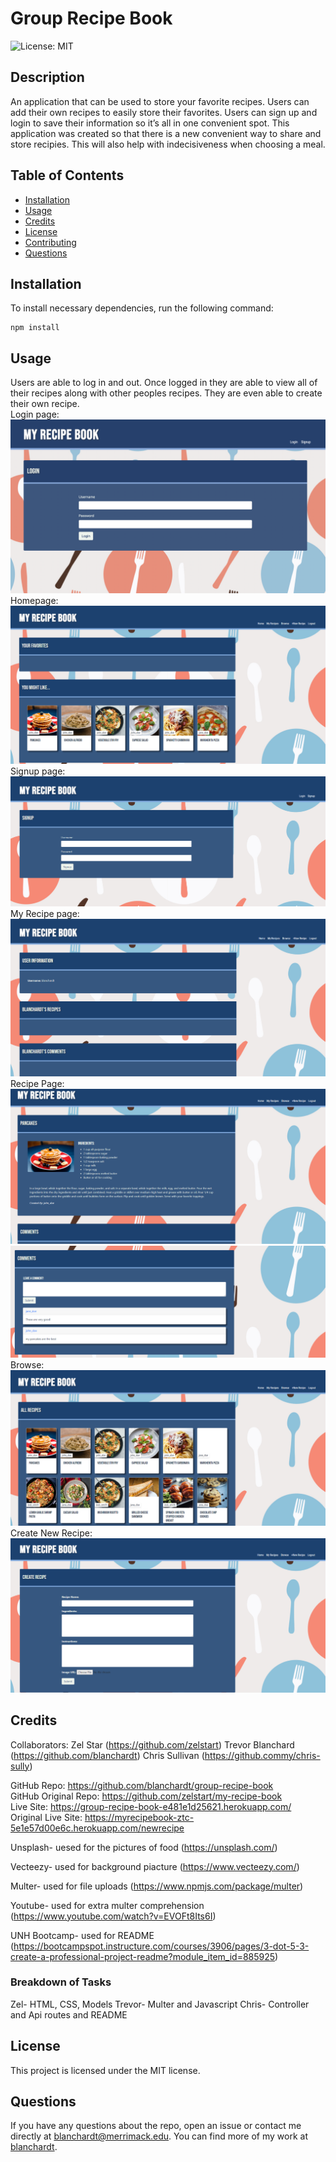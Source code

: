 # Group Recipe Book
![License: MIT](https://img.shields.io/badge/License-MIT-blue.svg)  

## Description  
An application that can be used to store your favorite recipes. Users can add their own recipes to easily store their favorites. Users can sign up and login to save their information so it’s all in one convenient spot. This application was created so that there is a new convenient way to share and store recipies. This will also help with indecisiveness when choosing a meal. 

## Table of Contents  
* [Installation](#installation)  
* [Usage](#usage)  
* [Credits](#credits)  
* [License](#license)  
* [Contributing](#contributing) 
* [Questions](#questions)

## Installation  
To install necessary dependencies, run the following command:  

```  
npm install  
```  

## Usage  
Users are able to log in and out.  Once logged in they are able to view all of their recipes along with other peoples recipes.  They are even able to create their own recipe.  
Login page:   
![The login page where there are fields to input the username and password.](./public/assets/login.png)   
Homepage:   
![The homepage of the application with 6 suggested recipes.](./public/assets/home-page.png)   
Signup page:    
![The signup page where there are fields to input the username and password.](./public/assets/signup.png)     
My Recipe page:   
![My Recipe page whith your user name and sections for all of your future recipes and comments.](./public/assets/my-recipes.png)  
Recipe Page:  
![showing the recipe info for Pancakes](./public/assets/recipe.png)   
![showing the comments for the Pancake recipe](./public/assets/comments.png)    
Browse:   
![Browse page to view all of the recipes](./public/assets/browse.png)   
Create New Recipe:   
![The page with form fields to input a name for the recipe, ingrediants used, Instructions on how to make, and a file select for the image.](./public/assets/create-recipe.png)   

## Credits
Collaborators:
Zel Star (https://github.com/zelstart)
Trevor Blanchard (https://github.com/blanchardt)
Chris Sullivan (https://github.commy/chris-sully)

GitHub Repo: https://github.com/blanchardt/group-recipe-book  
GitHub Original Repo: https://github.com/zelstart/my-recipe-book  
Live Site: https://group-recipe-book-e481e1d25621.herokuapp.com/  
Original Live Site: https://myrecipebook-ztc-5e1e57d00e6c.herokuapp.com/newrecipe  

Unsplash- uesed for the pictures of food (https://unsplash.com/)

Vecteezy- used for background piacture (https://www.vecteezy.com/)

Multer- used for file uploads (https://www.npmjs.com/package/multer)

Youtube- used for extra multer comprehension (https://www.youtube.com/watch?v=EVOFt8Its6I)

UNH Bootcamp- used for README (https://bootcampspot.instructure.com/courses/3906/pages/3-dot-5-3-create-a-professional-project-readme?module_item_id=885925)

### Breakdown of Tasks
Zel- HTML, CSS, Models
Trevor- Multer and Javascript
Chris- Controller and Api routes and README

## License  
This project is licensed under the MIT license.  

## Questions  
If you have any questions about the repo, open an issue or contact me directly at blanchardt@merrimack.edu.  You can find more of my work at [blanchardt](https://github.com/blanchardt/).  

